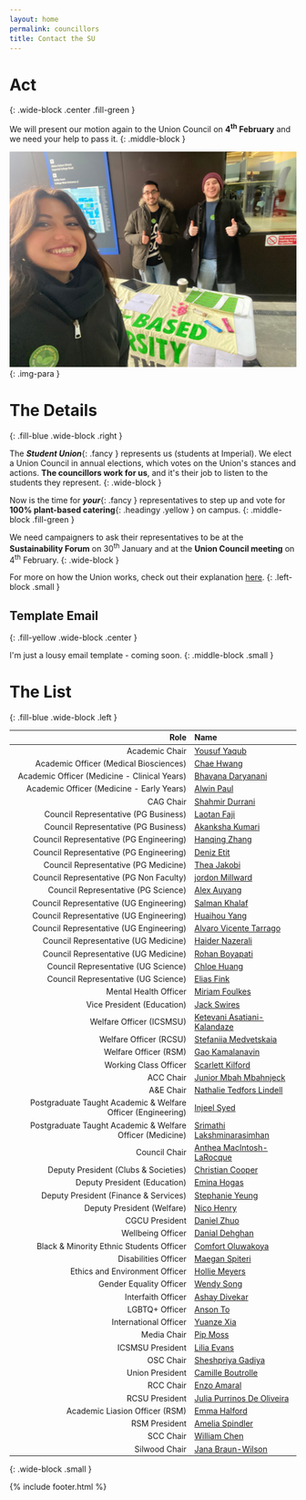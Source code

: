 ```yaml
---
layout: home
permalink: councillors
title: Contact the SU
---
```

# Act
{: .wide-block .center .fill-green }

We will present our motion again to the Union Council on **4<sup>th</sup> February** and we need your help to pass it.
{: .middle-block }

![PBU Imperial outreach event](/assets/images/pictures/PBUIoutreach.jpeg)
{: .img-para }

# The Details
{: .fill-blue .wide-block .right }

The ***Student Union***{: .fancy } represents us (students at Imperial). We elect a Union Council in annual elections, which votes on the Union's stances and actions. **The councillors work for us**, and it's their job to listen to the students they represent.
{: .wide-block }

Now is the time for ***your***{: .fancy } representatives to step up and vote for **100% plant-based catering**{: .headingy .yellow } on campus. 
{: .middle-block .fill-green }

We need campaigners to ask their representatives to be at the **Sustainability Forum** on 30<sup>th</sup> January and at the **Union Council meeting** on 4<sup>th</sup> February.
{: .wide-block }

For more on how the Union works, check out their explanation [here](https://www.imperialcollegeunion.org/about-us/how-were-run).
{: .left-block .small }

## Template Email
{: .fill-yellow .wide-block .center }

I'm just a lousy email template - coming soon.
{: .middle-block .small }

# The List
{: .fill-blue .wide-block .left }

| Role                                                         | Name                                                                               |
| -----------------------------------------------------------: | :--------------------------------------------------------------------------------- |
| Academic Chair                                               | [Yousuf Yaqub](mailto:yousuf.yaqub21@imperial.ac.uk)                               |
| Academic Officer (Medical Biosciences)                       | [Chae Hwang](mailto:chae.hwang22@imperial.ac.uk)                                   |
| Academic Officer (Medicine - Clinical Years)                 | [Bhavana Daryanani](mailto:bhavana.daryanani20@imperial.ac.uk)                     |
| Academic Officer (Medicine - Early Years)                    | [Alwin Paul](mailto:alwin.paul22@imperial.ac.uk)                                   |
| CAG Chair                                                    | [Shahmir Durrani](mailto:shahmir.durrani23@imperial.ac.uk)                         |
| Council Representative (PG Business)                         | [Laotan Faji](mailto:ayodeji.faji24@imperial.ac.uk)                                |
| Council Representative (PG Business)                         | [Akanksha Kumari](mailto:akanksha.kumari24@imperial.ac.uk)                         |
| Council Representative (PG Engineering)                      | [Hanqing Zhang](mailto:hanqing.zhang21@imperial.ac.uk)                             |
| Council Representative (PG Engineering)                      | [Deniz Etit](mailto:d.etit22@imperial.ac.uk)                                       |
| Council Representative (PG Medicine)                         | [Thea Jakobi](mailto:t.jakobi24@imperial.ac.uk)                                    |
| Council Representative (PG Non Faculty)                      | [jordon Millward](mailto:j.millward22@imperial.ac.uk)                              |
| Council Representative (PG Science)                          | [Alex Auyang](mailto:alex.auyang17@imperial.ac.uk)                                 |
| Council Representative (UG Engineering)                      | [Salman Khalaf](mailto:salman.khalaf22@imperial.ac.uk)                             |
| Council Representative (UG Engineering)                      | [Huaihou Yang](mailto:huaihou.yang23@imperial.ac.uk)                               |
| Council Representative (UG Engineering)                      | [Alvaro Vicente Tarrago](mailto:alvaro.vicente-tarrago24@imperial.ac.uk)           |
| Council Representative (UG Medicine)                         | [Haider Nazerali](mailto:haider.nazerali19@imperial.ac.uk)                         |
| Council Representative (UG Medicine)                         | [Rohan Boyapati](mailto:rohan.boyapati22@imperial.ac.uk)                           |
| Council Representative (UG Science)                          | [Chloe Huang](mailto:chloe.huang21@imperial.ac.uk)                                 |
| Council Representative (UG Science)                          | [Elias Fink](mailto:elias.fink22@imperial.ac.uk)                                   |
| Mental Health Officer                                        | [Miriam Foulkes](mailto:miriam.foulkes21@imperial.ac.uk)                           |
| Vice President (Education)                                   | [Jack Swires](mailto:jack.swires22@imperial.ac.uk)                                 |
| Welfare Officer (ICSMSU)                                     | [Ketevani Asatiani-Kalandaze](mailto:ketevani.asatiani-kalandaze21@imperial.ac.uk) |
| Welfare Officer (RCSU)                                       | [Stefaniia Medvetskaia](mailto:stefaniia.medvetskaia22@imperial.ac.uk)             |
| Welfare Officer (RSM)                                        | [Gao Kamalanavin](mailto:gao.kamalanavin23@imperial.ac.uk)                         |
| Working Class Officer                                        | [Scarlett Kilford](mailto:scarlett.kilford22@imperial.ac.uk)                       |
| ACC Chair                                                    | [Junior Mbah Mbahnjeck](mailto:accc@imperial.ac.uk)                                |
| A&E Chair                                                    | [Nathalie Tedfors Lindell](mailto:aec@imperial.ac.uk)                              |
| Postgraduate Taught Academic & Welfare Officer (Engineering) | [Injeel Syed](mailto:awo.eng.taught@imperial.ac.uk)                                |
| Postgraduate Taught Academic & Welfare Officer (Medicine)    | [Srimathi Lakshminarasimhan](mailto:awo.med.taught@imperial.ac.uk)                 |
| Council Chair                                                | [Anthea MacIntosh-LaRocque](mailto:chairman@imperial.ac.uk)                        |
| Deputy President (Clubs & Societies)                         | [Christian Cooper](mailto:dpcs@imperial.ac.uk)                                     |
| Deputy President (Education)                                 | [Emina Hogas](mailto:dpeducation@imperial.ac.uk)                                   |
| Deputy President (Finance & Services)                        | [Stephanie Yeung](mailto:dpfs@imperial.ac.uk)                                      |
| Deputy President (Welfare)                                   | [Nico Henry](mailto:dpwelfare@imperial.ac.uk)                                      |
| CGCU President                                               | [Daniel Zhuo](mailto:foepres@imperial.ac.uk)                                       |
| Wellbeing Officer                                            | [Danial Dehghan](mailto:guilds.wbo@imperial.ac.uk)                                 |
| Black & Minority Ethnic Students Officer                     | [Comfort Oluwakoya](mailto:icu-bme@imperial.ac.uk)                                 |
| Disabilities Officer                                         | [Maegan Spiteri](mailto:icu-disabilities@imperial.ac.uk)                           |
| Ethics and Environment Officer                               | [Hollie Meyers](mailto:icu-environmental@imperial.ac.uk)                           |
| Gender Equality Officer                                      | [Wendy Song](mailto:icu-gender-equality@imperial.ac.uk)                            |
| Interfaith Officer                                           | [Ashay Divekar](mailto:icu-interfaith@imperial.ac.uk)                              |
| LGBTQ+ Officer                                               | [Anson To](mailto:icu-lgbt@imperial.ac.uk)                                         |
| International Officer                                        | [Yuanze Xia](mailto:international.students@imperial.ac.uk)                         |
| Media Chair                                                  | [Pip Moss](mailto:mediac@imperial.ac.uk)                                           |
| ICSMSU President                                             | [Lilia Evans](mailto:medic@imperial.ac.uk)                                         |
| OSC Chair                                                    | [Sheshpriya Gadiya](mailto:oscc@imperial.ac.uk)                                    |
| Union President                                              | [Camille Boutrolle](mailto:pres@imperial.ac.uk)                                    |
| RCC Chair                                                    | [Enzo Amaral](mailto:rccc@imperial.ac.uk)                                          |
| RCSU President                                               | [Julia Purrinos De Oliveira](mailto:rcsupres@imperial.ac.uk)                       |
| Academic Liasion Officer (RSM)                               | [Emma Halford](mailto:rsm.vped@imperial.ac.uk)                                     |
| RSM President                                                | [Amelia Spindler](mailto:rsmpres@imperial.ac.uk)                                   |
| SCC Chair                                                    | [William Chen](mailto:sccc@imperial.ac.uk)                                         |
| Silwood Chair                                                | [Jana Braun-Wilson](mailto:silpres@imperial.ac.uk)                                 |
{: .wide-block .small }

{% include footer.html %}
